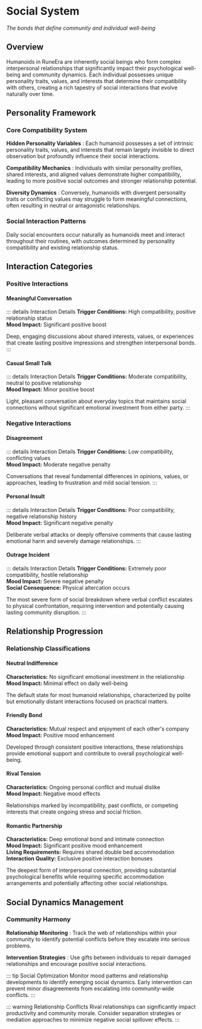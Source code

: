 # Social System

*The bonds that define community and individual well-being*

## Overview

Humanoids in RuneEra are inherently social beings who form complex interpersonal relationships that significantly impact 
their psychological well-being and community dynamics. Each individual possesses unique personality traits, values, and interests 
that determine their compatibility with others, creating a rich tapestry of social interactions that evolve naturally over time.

## Personality Framework

### Core Compatibility System

**Hidden Personality Variables**
: Each humanoid possesses a set of intrinsic personality traits, values, and interests that remain largely invisible 
to direct observation but profoundly influence their social interactions.

**Compatibility Mechanics**
: Individuals with similar personality profiles, shared interests, and aligned values demonstrate higher compatibility, 
leading to more positive social outcomes and stronger relationship potential.

**Diversity Dynamics**
: Conversely, humanoids with divergent personality traits or conflicting values may struggle to 
form meaningful connections, often resulting in neutral or antagonistic relationships.

### Social Interaction Patterns

Daily social encounters occur naturally as humanoids meet and interact throughout their routines, 
with outcomes determined by personality compatibility and existing relationship status.

## Interaction Categories

### Positive Interactions

#### Meaningful Conversation
::: details Interaction Details
**Trigger Conditions:** High compatibility, positive relationship status  
**Mood Impact:** Significant positive boost

Deep, engaging discussions about shared interests, values, or experiences that create lasting positive impressions and strengthen interpersonal bonds.
:::

#### Casual Small Talk
::: details Interaction Details
**Trigger Conditions:** Moderate compatibility, neutral to positive relationship  
**Mood Impact:** Minor positive boost  

Light, pleasant conversation about everyday topics that maintains social connections without significant emotional investment from either party.
:::

### Negative Interactions

#### Disagreement
::: details Interaction Details
**Trigger Conditions:** Low compatibility, conflicting values  
**Mood Impact:** Moderate negative penalty  

Conversations that reveal fundamental differences in opinions, values, or approaches, leading to frustration and mild social tension.
:::

#### Personal Insult
::: details Interaction Details
**Trigger Conditions:** Poor compatibility, negative relationship history  
**Mood Impact:** Significant negative penalty  

Deliberate verbal attacks or deeply offensive comments that cause lasting emotional harm and severely damage relationships.
:::

#### Outrage Incident
::: details Interaction Details
**Trigger Conditions:** Extremely poor compatibility, hostile relationship  
**Mood Impact:** Severe negative penalty  
**Social Consequence:** Physical altercation occurs

The most severe form of social breakdown where verbal conflict escalates to physical confrontation, requiring intervention and potentially causing lasting community disruption.
:::

## Relationship Progression

### Relationship Classifications

#### Neutral Indifference
**Characteristics:** No significant emotional investment in the relationship  
**Mood Impact:** Minimal effect on daily well-being  

The default state for most humanoid relationships, characterized by polite but emotionally distant interactions focused on practical matters.

#### Friendly Bond
**Characteristics:** Mutual respect and enjoyment of each other's company  
**Mood Impact:** Positive mood enhancement

Developed through consistent positive interactions, these relationships provide emotional support and contribute to overall psychological well-being.

#### Rival Tension
**Characteristics:** Ongoing personal conflict and mutual dislike  
**Mood Impact:** Negative mood effects

Relationships marked by incompatibility, past conflicts, or competing interests that create ongoing stress and social friction.

#### Romantic Partnership
**Characteristics:** Deep emotional bond and intimate connection  
**Mood Impact:** Significant positive mood enhancement  
**Living Requirements:** Requires shared double bed accommodation  
**Interaction Quality:** Exclusive positive interaction bonuses

The deepest form of interpersonal connection, providing substantial psychological benefits while requiring specific accommodation arrangements and potentially affecting other social relationships.

## Social Dynamics Management

### Community Harmony

**Relationship Monitoring**
: Track the web of relationships within your community to identify potential conflicts before they escalate into serious problems.

**Intervention Strategies**
: Use gifts between individuals to repair damaged relationships and encourage positive social interactions.

::: tip Social Optimization
Monitor mood patterns and relationship developments to identify emerging social dynamics. Early intervention can prevent minor disagreements from escalating into community-wide conflicts.
:::

::: warning Relationship Conflicts
Rival relationships can significantly impact productivity and community morale. Consider separation strategies or mediation approaches to minimize negative social spillover effects.
:::